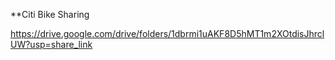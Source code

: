 **Citi Bike Sharing

https://drive.google.com/drive/folders/1dbrmi1uAKF8D5hMT1m2XOtdisJhrclUW?usp=share_link
